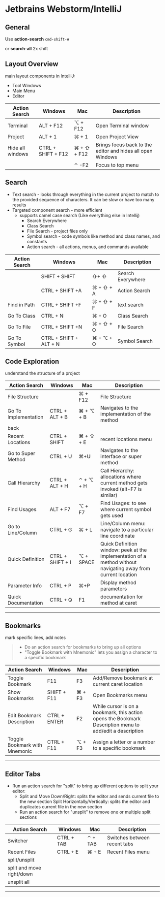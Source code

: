 # Jetbrains Webstorm/IntelliJ

## General

Use **action-search** `cmd-shift-A` 

or **search-all** 2x shift

## Layout Overview

main layout components in IntelliJ:

- Tool Windows 
- Main Menu 
- Editor

| Action Search    | Windows            | Mac         | Description                                                |
| ---------------- | ------------------ | ----------- | ---------------------------------------------------------- |
| Terminal         | ALT + F12          | ⌥ + F12     | Open Terminal  window                                      |
| Project          | ALT + 1            | ⌘ + 1       | Open Project View                                          |
| Hide all windows | CTRL + SHIFT + F12 | ⌘ + ⇧ + F12 | Brings focus back to the editor and hides all open Windows |
|                  |                    | ⌃ -F2       | Focus to top menu                                          |

## Search

- Text search - looks through everything in the current project to match to the provided sequence of characters. It can be slow or have too many results
- Targeted component search - more efficient
  - supports camel case search (Like everything else in Intellij)
    - Search Everywhere
    - Class Search
    - File Search - project files only
    - Symbol search - code symbols like method and class names, and constants
    - Action search - all actions, menus, and commands available

| Action Search | Windows                | Mac       | Description       |
| ------------- | ---------------------- | --------- | ----------------- |
|               | SHIFT + SHIFT          | ⇧+ ⇧      | Search Everywhere |
|               | CTRL + SHIFT +A        | ⌘ + ⇧ + A | Action Search     |
| Find in Path  | CTRL + SHIFT +F        | ⌘ + ⇧ + F | text search       |
| Go To Class   | CTRL + N               | ⌘ + O     | Class Search      |
| Go To File    | CTRL + SHIFT +N        | ⌘ + ⇧ + O | File Search       |
| Go To Symbol  | CTRL + SHIFT + ALT + N | ⌘ + ⌥ + O | Symbol Search     |

## Code Exploration

understand the structure of a project

| Action Search        | Windows          | Mac       | Description                                                  |
| -------------------- | ---------------- | --------- | ------------------------------------------------------------ |
| File Structure       |                  | ⌘ + F12   | File Structure                                               |
| Go To Implementation | CTRL + ALT + B   | ⌘ + ⌥ + B | Navigates to the implementation of the method                |
| back                 |                  |           |                                                              |
| Recent Locations     | CTRL + SHIFT     | ⌘ + ⇧ + E | recent locations menu                                        |
| Go to Super Method   | CTRL + U         | ⌘+U       | Navigates to the interface or super method                   |
| Call Hierarchy       | CTRL + ALT + H   | ⌃ + ⌥ + H | Call Hierarchy: allocations where current method gets invoked (alt-F7 is similar) |
| Find Usages          | ALT + F7         | ⌥ + F7    | Find Usages: to see where current symbol gets used           |
| Go to   Line/Column  | CTRL + G         | ⌘ + L     | Line/Column menu: navigate to a particular line coordinate   |
| Quick Definition     | CTRL + SHIFT + I | ⌥ + SPACE | Quick Definition window:  peek at the implementation of a method without navigating away from current location |
| Parameter Info       | CTRL + P         | ⌘+P       | Display method parameters                                    |
| Quick Documentation  | CTRL + Q         | F1        | documentation for method at caret                            |

------

## Bookmarks

mark specific lines, add notes

> - Do an action search for bookmarks to bring up all options
> - "Toggle Bookmark with Mnemonic" lets you assign a character to a specific bookmark



| Action Search                 | Windows      | Mac    | Description                                                  |
| ----------------------------- | ------------ | ------ | ------------------------------------------------------------ |
| Toggle Bookmark               | F11          | F3     | Add/Remove bookmark at current caret location                |
| Show Bookmarks                | SHIFT + F11  | ⌘ + F3 | Open Bookmarks menu                                          |
| Edit Bookmark Description     | CTRL + ENTER | F2     | While cursor is on a bookmark, this action   opens the Bookmark Description menu to add/edit a description |
| Toggle Bookmark with Mnemonic | CTRL + F11   | ⌥ + F3 | Assign a letter or a number to a specific bookmark           |

------

## Editor Tabs

- Run an action search for "split" to bring up different options to split your editor:
  - Split and Move Down/Right: splits the editor and sends current file to the new section Split Horizontally/Vertically: splits the editor and duplicates current file in the new section
  - Run an action search for "unsplit" to remove one or multiple split sections

| Action Search             | Windows    | Mac     | Description                  |
| ------------------------- | ---------- | ------- | ---------------------------- |
| Switcher                  | CTRL + TAB | ⌃ + TAB | Switches between recent tabs |
| Recent Files              | CTRL + E   | ⌘ + E   | Recent Files menu            |
| split/unsplit             |            |         |                              |
| split and move right/down |            |         |                              |
| unsplit all               |            |         |                              |

------

